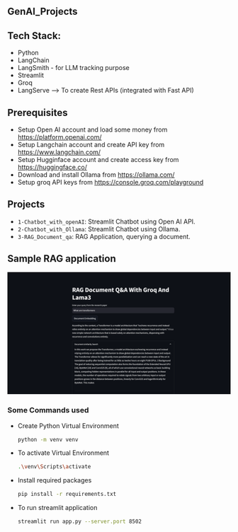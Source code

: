 ## GenAI_Projects

## Tech Stack:
- Python
- LangChain
- LangSmith - for LLM tracking purpose
- Streamlit
- Groq
- LangServe --> To create Rest APIs (integrated with Fast API)

## Prerequisites
- Setup Open AI account and load some money from https://platform.openai.com/
- Setup Langchain account and create API key from https://www.langchain.com/
- Setup Hugginface account and create access key from https://huggingface.co/
- Download and install Ollama from https://ollama.com/
- Setup groq API keys from https://console.groq.com/playground

## Projects
- `1-Chatbot_with_openAI`: Streamlit Chatbot using Open AI API.
- `2-Chatbot_with_Ollama`: Streamlit Chatbot using Ollama.
- `3-RAG_Document_qa`: RAG Application, querying a document.



## Sample RAG application
![alt text](image.png)


### Some Commands used
- Create Python Virtual Environment
    ```sh
    python -m venv venv
    ```
- To activate Virtual Environment
    ```sh
    .\venv\Scripts\activate
    ```
- Install required packages
    ```sh
    pip install -r requirements.txt
    ```
- To run streamlit application
    ```sh
    streamlit run app.py --server.port 8502
    ```